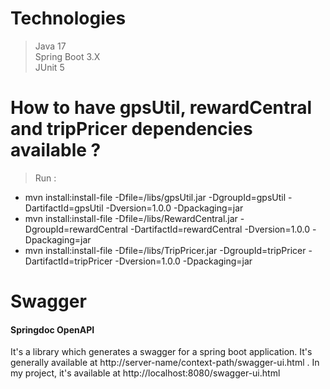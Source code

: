 # Technologies

> Java 17  
> Spring Boot 3.X  
> JUnit 5  

# How to have gpsUtil, rewardCentral and tripPricer dependencies available ?

> Run : 
- mvn install:install-file -Dfile=/libs/gpsUtil.jar -DgroupId=gpsUtil -DartifactId=gpsUtil -Dversion=1.0.0 -Dpackaging=jar  
- mvn install:install-file -Dfile=/libs/RewardCentral.jar -DgroupId=rewardCentral -DartifactId=rewardCentral -Dversion=1.0.0 -Dpackaging=jar  
- mvn install:install-file -Dfile=/libs/TripPricer.jar -DgroupId=tripPricer -DartifactId=tripPricer -Dversion=1.0.0 -Dpackaging=jar


# Swagger

#### Springdoc OpenAPI

It's a library which generates a swagger for a spring boot application.
It's generally available at http://server-name/context-path/swagger-ui.html .
In my project, it's available at http://localhost:8080/swagger-ui.html